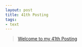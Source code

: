 ```yaml
---
layout: post
title: 41th Posting
tags: 
- text
---
```


> [Welcome to my 41th Posting](https://janghan-kor.tistory.com/231)

